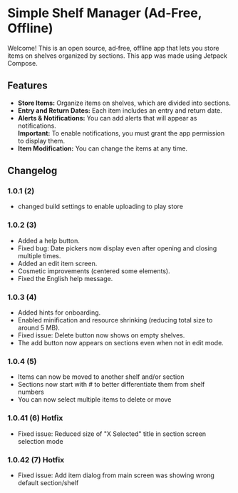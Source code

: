 # Simple Shelf Manager (Ad‑Free, Offline)

Welcome! This is an open source, ad‑free, offline app that lets you store items on shelves organized by sections.
This app was made using Jetpack Compose.

## Features

- **Store Items:** Organize items on shelves, which are divided into sections.
- **Entry and Return Dates:** Each item includes an entry and return date.
- **Alerts & Notifications:** You can add alerts that will appear as notifications.  
  **Important:** To enable notifications, you must grant the app permission to display them.
- **Item Modification:** You can change the items at any time.

## Changelog

### 1.0.1 (2)
- changed build settings to enable uploading to play store

### 1.0.2 (3)
- Added a help button.
- Fixed bug: Date pickers now display even after opening and closing multiple times.
- Added an edit item screen.
- Cosmetic improvements (centered some elements).
- Fixed the English help message.

### 1.0.3 (4)
- Added hints for onboarding.
- Enabled minification and resource shrinking (reducing total size to around 5 MB).
- Fixed issue: Delete button now shows on empty shelves.
- The add button now appears on sections even when not in edit mode.

### 1.0.4 (5)
- Items can now be moved to another shelf and/or section
- Sections now start with # to better differentiate them from shelf numbers
- You can now select multiple items to delete or move

### 1.0.41 (6) Hotfix
- Fixed issue: Reduced size of "X Selected" title in section screen selection mode

### 1.0.42 (7) Hotfix
- Fixed issue: Add item dialog from main screen was showing wrong default section/shelf